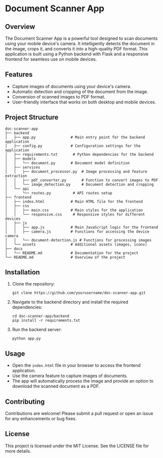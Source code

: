 # Document Scanner App

## Overview
The Document Scanner App is a powerful tool designed to scan documents using your mobile device's camera. It intelligently detects the document in the image, crops it, and converts it into a high-quality PDF format. This application is built using a Python backend with Flask and a responsive frontend for seamless use on mobile devices.

## Features
- Capture images of documents using your device's camera.
- Automatic detection and cropping of the document from the image.
- Conversion of scanned images to PDF format.
- User-friendly interface that works on both desktop and mobile devices.

## Project Structure
```
doc-scanner-app
├── backend
│   ├── app.py                # Main entry point for the backend application
│   ├── config.py             # Configuration settings for the application
│   ├── requirements.txt       # Python dependencies for the backend
│   ├── models
│   │   └── document.py       # Document model definition
│   ├── services
│   │   ├── document_processor.py  # Image processing and feature extraction
│   │   ├── pdf_converter.py       # Function to convert images to PDF
│   │   └── image_detection.py     # Document detection and cropping
│   └── api
│       └── routes.py          # API routes setup
├── frontend
│   ├── index.html            # Main HTML file for the frontend
│   ├── css
│   │   ├── main.css          # Main styles for the application
│   │   └── responsive.css     # Responsive styles for different devices
│   ├── js
│   │   ├── app.js            # Main JavaScript logic for the frontend
│   │   ├── camera.js         # Functions for accessing the device camera
│   │   └── document-detection.js # Functions for processing images
│   └── assets                # Additional assets (images, icons)
├── docs
│   └── README.md             # Documentation for the project
└── README.md                 # Overview of the project
```

## Installation
1. Clone the repository:
   ```
   git clone https://github.com/yourusername/doc-scanner-app.git
   ```
2. Navigate to the backend directory and install the required dependencies:
   ```
   cd doc-scanner-app/backend
   pip install -r requirements.txt
   ```
3. Run the backend server:
   ```
   python app.py
   ```

## Usage
- Open the `index.html` file in your browser to access the frontend application.
- Use the camera feature to capture images of documents.
- The app will automatically process the image and provide an option to download the scanned document as a PDF.

## Contributing
Contributions are welcome! Please submit a pull request or open an issue for any enhancements or bug fixes.

## License
This project is licensed under the MIT License. See the LICENSE file for more details.